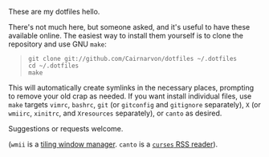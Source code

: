 These are my dotfiles hello.

There's not much here, but someone asked, and it's useful to have these available online. The easiest way to install them yourself is to clone the repository and use GNU `make`:

>     git clone git://github.com/Cairnarvon/dotfiles ~/.dotfiles
>     cd ~/.dotfiles
>     make

This will automatically create symlinks in the necessary places, prompting to remove your old crap as needed. If you want install individual files, use `make` targets `vimrc`, `bashrc`, `git` (or `gitconfig` and `gitignore` separately), `X` (or `wmiirc`, `xinitrc`, and `Xresources` separately), or `canto` as desired.

Suggestions or requests welcome.

(`wmii` is a [tiling window manager](http://wmii.suckless.org/). `canto` is a [`curses` RSS reader](http://codezen.org/canto/)).
